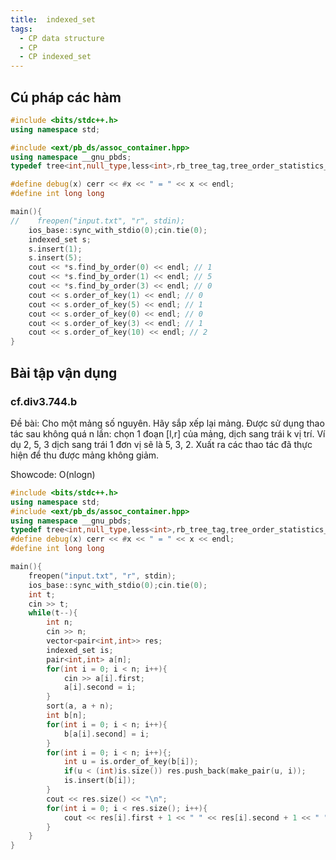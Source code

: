 ```yaml
---
title:  indexed_set
tags:
  - CP data structure
  - CP
  - CP indexed_set
---
```

<!--more-->
## Cú pháp các hàm
```cpp
#include <bits/stdc++.h>
using namespace std;

#include <ext/pb_ds/assoc_container.hpp>
using namespace __gnu_pbds;
typedef tree<int,null_type,less<int>,rb_tree_tag,tree_order_statistics_node_update> indexed_set;

#define debug(x) cerr << #x << " = " << x << endl;
#define int long long

main(){
//    freopen("input.txt", "r", stdin);
    ios_base::sync_with_stdio(0);cin.tie(0);
    indexed_set s;
    s.insert(1);
    s.insert(5);
    cout << *s.find_by_order(0) << endl; // 1
    cout << *s.find_by_order(1) << endl; // 5
    cout << *s.find_by_order(3) << endl; // 0
    cout << s.order_of_key(1) << endl; // 0
    cout << s.order_of_key(5) << endl; // 1
    cout << s.order_of_key(0) << endl; // 0
    cout << s.order_of_key(3) << endl; // 1
    cout << s.order_of_key(10) << endl; // 2
}
```

## Bài tập vận dụng

### cf.div3.744.b

Đề bài: Cho một mảng số nguyên. Hãy sắp xếp lại mảng. Được sử dụng thao tác sau không quá n lần: chọn 1 đoạn [l,r] của mảng, dịch sang trái k vị trí. Ví dụ 2, 5, 3 dịch sang trái 1 đơn vị sẽ là 5, 3, 2. Xuất ra các thao tác đã thực hiện để thu được mảng không giảm.

Showcode: O(nlogn)
```cpp
#include <bits/stdc++.h>
using namespace std;
#include <ext/pb_ds/assoc_container.hpp>
using namespace __gnu_pbds;
typedef tree<int,null_type,less<int>,rb_tree_tag,tree_order_statistics_node_update> indexed_set;
#define debug(x) cerr << #x << " = " << x << endl;
#define int long long

main(){
    freopen("input.txt", "r", stdin);
    ios_base::sync_with_stdio(0);cin.tie(0);
    int t;
    cin >> t;
    while(t--){
        int n;
        cin >> n;
        vector<pair<int,int>> res;
        indexed_set is;
        pair<int,int> a[n];
        for(int i = 0; i < n; i++){
            cin >> a[i].first;
            a[i].second = i;
        }
        sort(a, a + n);
        int b[n];
        for(int i = 0; i < n; i++){
            b[a[i].second] = i;
        }
        for(int i = 0; i < n; i++){;
            int u = is.order_of_key(b[i]);
            if(u < (int)is.size()) res.push_back(make_pair(u, i));
            is.insert(b[i]);
        }
        cout << res.size() << "\n";
        for(int i = 0; i < res.size(); i++){
            cout << res[i].first + 1 << " " << res[i].second + 1 << " " << res[i].second - res[i].first << "\n";
        }
    }
}
```


